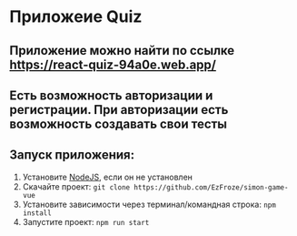 # Приложеие Quiz
## Приложение можно найти по ссылке https://react-quiz-94a0e.web.app/
## Есть возможность авторизации и регистрации. При авторизации есть возможность создавать свои тесты 
## Запуск приложения:
1. Установите [NodeJS](https://nodejs.org/en/), если он не установлен
2. Скачайте проект: `git clone https://github.com/EzFroze/simon-game-vue`
3. Установите зависимости через терминал/командная строка: `npm install`
4. Запустите проект: `npm run start`
